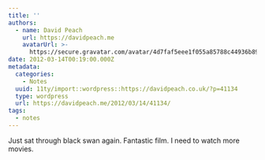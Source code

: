 ```yaml
---
title: ''
authors:
  - name: David Peach
    url: https://davidpeach.me
    avatarUrl: >-
      https://secure.gravatar.com/avatar/4d7faf5eee1f055a85788c44936b8995eaab6dfb004e7854ec747ccb272e91ee?s=96&d=mm&r=g
date: 2012-03-14T00:19:00.000Z
metadata:
  categories:
    - Notes
  uuid: 11ty/import::wordpress::https://davidpeach.co.uk/?p=41134
  type: wordpress
  url: https://davidpeach.me/2012/03/14/41134/
tags:
  - notes
---
```

Just sat through black swan again. Fantastic film. I need to watch more movies.